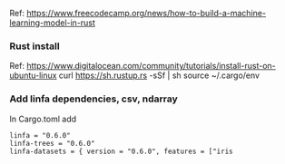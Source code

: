 Ref: https://www.freecodecamp.org/news/how-to-build-a-machine-learning-model-in-rust

### Rust install
Ref: https://www.digitalocean.com/community/tutorials/install-rust-on-ubuntu-linux
curl https://sh.rustup.rs -sSf | sh
source ~/.cargo/env

### Add linfa dependencies, csv, ndarray
In Cargo.toml add
```
linfa = "0.6.0"
linfa-trees = "0.6.0"
linfa-datasets = { version = "0.6.0", features = ["iris
